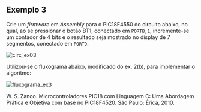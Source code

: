 ## Exemplo 3

Crie um *firmware* em *Assembly* para o PIC18F4550 do circuito abaixo, no qual, ao se pressionar o botão BT1, conectado em 
`PORTB,1`, incremente-se um contador de 4 bits e o resultado seja mostrado no display de 7 segmentos, conectado
em `PORTD`.

![circ_ex03](https://github.com/user-attachments/assets/bacbaded-7070-4423-ac6d-f756064f96d0)

Utilizou-se o fluxograma abaixo, modificado do ex. 2(b), para implementar o algoritmo:

![fluxograma_ex3](https://github.com/user-attachments/assets/dbd3dd6b-59a5-4254-bd23-dda172de7d35)

W. S. Zanco. Microcontroladores PIC18 com Linguagem C: Uma Abordagem Prática e Objetiva com base no PIC18F4520. São Paulo: Érica, 2010.
